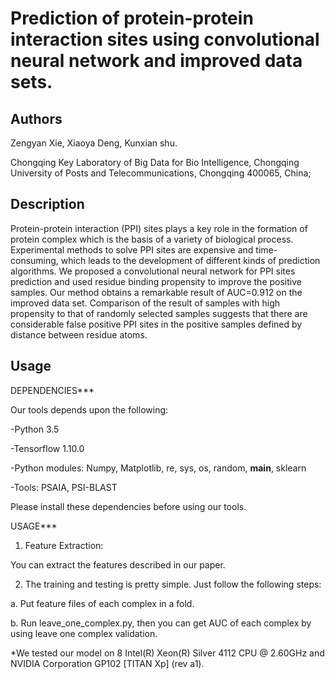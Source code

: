 # Prediction of protein-protein interaction sites using convolutional neural network and improved data sets.


Authors
-------
Zengyan Xie, Xiaoya Deng, Kunxian shu.

Chongqing Key Laboratory of Big Data for Bio Intelligence, Chongqing University of Posts and Telecommunications, Chongqing 400065, China;

Description
-----------
Protein-protein interaction (PPI) sites plays a key role in the formation of protein complex which is the basis of a variety of biological process. Experimental methods to solve PPI sites are expensive and time-consuming, which leads to the development of different kinds of prediction algorithms. We proposed a convolutional neural network for PPI sites prediction and used residue binding propensity to improve the positive samples. Our method obtains a remarkable result of AUC=0.912 on the improved data set. Comparison of the result of samples with high propensity to that of randomly selected samples suggests that there are considerable false positive PPI sites in the positive samples defined by distance between residue atoms.

Usage
-----

DEPENDENCIES***

Our tools depends upon the following:

-Python 3.5

-Tensorflow 1.10.0

-Python modules: Numpy, Matplotlib, re, sys, os, random, __main__, sklearn

-Tools: PSAIA, PSI-BLAST

Please install these dependencies before using our tools. 

USAGE***

1. Feature Extraction:

You can extract the features described in our paper. 
	
2. The training and testing is pretty simple. Just follow the following steps:

a. Put feature files of each complex in a fold. 

b. Run leave_one_complex.py, then you can get AUC of each complex by using leave one complex validation. 

*We tested our model on 8  Intel(R) Xeon(R) Silver 4112 CPU @ 2.60GHz and NVIDIA Corporation GP102 [TITAN Xp] (rev a1).
